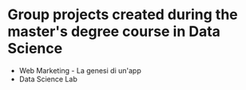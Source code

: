 # Group projects created during the master's degree course in Data Science

- Web Marketing - La genesi di un'app
- Data Science Lab



